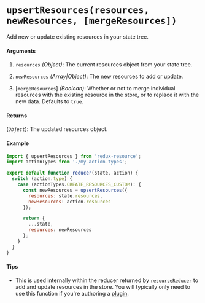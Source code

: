 # `upsertResources(resources, newResources, [mergeResources])`

Add new or update existing resources in your state tree.

#### Arguments

1. `resources` *(Object)*: The current resources object from your state tree.

2. `newResources` *(Array|Object)*: The new resources to add or update.

3. [`mergeResources`] *(Boolean)*: Whether or not to merge individual resources
  with the existing resource in the store, or to replace it with the new data.
  Defaults to `true`.

#### Returns

(*`Object`*): The updated resources object.

#### Example

```js
import { upsertResources } from 'redux-resource';
import actionTypes from './my-action-types';

export default function reducer(state, action) {
  switch (action.type) {
    case (actionTypes.CREATE_RESOURCES_CUSTOM): {
      const newResources = upsertResources({
        resources: state.resources,
        newResources: action.resources
      });

      return {
        ...state,
        resources: newResources
      };
    }
  }
}
```

#### Tips

- This is used internally within the reducer returned by
  [`resourceReducer`](resource-reducer.md) to add and update resources in the
  store. You will typically only need to use this function if you're authoring a
  [plugin](/docs/guides/plugins.md).

